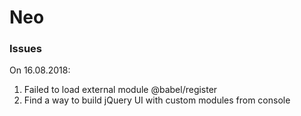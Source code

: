 # Neo

### Issues
On 16.08.2018:
1. Failed to load external module @babel/register
2. Find a way to build jQuery UI with custom modules from console
